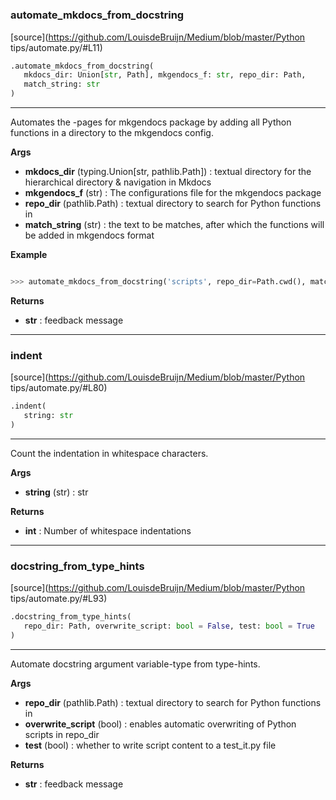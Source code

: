 #


### automate_mkdocs_from_docstring
[source](https://github.com/LouisdeBruijn/Medium/blob/master/Python tips/automate.py/#L11)
```python
.automate_mkdocs_from_docstring(
   mkdocs_dir: Union[str, Path], mkgendocs_f: str, repo_dir: Path,
   match_string: str
)
```

---
Automates the -pages for mkgendocs package by adding all Python functions in a directory to the mkgendocs config.


**Args**

* **mkdocs_dir** (typing.Union[str, pathlib.Path]) : textual directory for the hierarchical directory & navigation in Mkdocs
* **mkgendocs_f** (str) : The configurations file for the mkgendocs package
* **repo_dir** (pathlib.Path) : textual directory to search for Python functions in
* **match_string** (str) : the text to be matches, after which the functions will be added in mkgendocs format


**Example**


```python

>>> automate_mkdocs_from_docstring('scripts', repo_dir=Path.cwd(), match_string='pages:')

```

**Returns**

* **str**  : feedback message


----


### indent
[source](https://github.com/LouisdeBruijn/Medium/blob/master/Python tips/automate.py/#L80)
```python
.indent(
   string: str
)
```

---
Count the indentation in whitespace characters.


**Args**

* **string** (str) : str


**Returns**

* **int**  : Number of whitespace indentations


----


### docstring_from_type_hints
[source](https://github.com/LouisdeBruijn/Medium/blob/master/Python tips/automate.py/#L93)
```python
.docstring_from_type_hints(
   repo_dir: Path, overwrite_script: bool = False, test: bool = True
)
```

---
Automate docstring argument variable-type from type-hints.


**Args**

* **repo_dir** (pathlib.Path) : textual directory to search for Python functions in
* **overwrite_script** (bool) : enables automatic overwriting of Python scripts in repo_dir
* **test** (bool) : whether to write script content to a test_it.py file


**Returns**

* **str**  : feedback message

